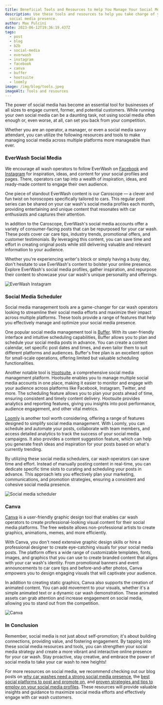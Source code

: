 ```yaml
---
title: Beneficial Tools and Resources to Help You Manage Your Social Media
description: Use these tools and resources to help you take charge of your
  social media presence.
author: Max Pulcini
date: 2023-06-12T19:36:19.437Z
tags:
  - post
  - blog
  - b2b
  - social-media
  - everwash
  - instagram
  - facebook
  - canva
  - buffer
  - hootsuite
  - loomly
image: /img/blog/tools.jpeg
imageAlt: Tools and resources
---
```

The power of social media has become an essential tool for businesses of all sizes to engage current, former, and potential customers. While running your own social media can be a daunting task, not using social media often enough or, even worse, at all, can set you back from your competition.

Whether you are an operator, a manager, or even a social media savvy attendant, you can utilize the following resources and tools to make managing social media across multiple platforms more manageable than ever.

### EverWash Social Media

We encourage all wash operators to follow EverWash on [Facebook](https://www.facebook.com/EverWash) and [Instagram](https://www.instagram.com/everwashcc/?hl=en) for inspiration, ideas, and content for your social profiles and pages. There, operators can tap into a wealth of inspiration, ideas, and ready-made content to engage their own audience.

One piece of standout EverWash content is our Caroscope — a clever and fun twist on horoscopes specifically tailored to cars. This regular post series can be shared on your car wash's social media profiles each month, providing entertaining and unique content that resonates with car enthusiasts and captures their attention. 

In addition to the Caroscope, EverWash's social media accounts offer a variety of consumer-facing posts that can be repurposed for your car wash. These posts cover car care tips, industry trends, promotional offers, and customer testimonials. By leveraging this content, you can save time and effort in creating original posts while still delivering valuable and relevant information to your audience.

Whether you're experiencing writer's block or simply having a busy day, don't hesitate to use EverWash's content to bolster your online presence. Explore EverWash's social media profiles, gather inspiration, and repurpose their content to showcase your car wash's unique personality and offerings.

![EverWash Instagram](/img/blog/everwash-instagram.png "EverWash Instagram")

### Social Media Scheduler

Social media management tools are a game-changer for car wash operators looking to streamline their social media efforts and maximize their impact across multiple platforms. These tools provide a range of features that help you effectively manage and optimize your social media presence.

One popular social media management tool is [Buffer](https://buffer.com/). With its user-friendly interface and intuitive scheduling capabilities, Buffer allows you to plan and schedule your social media posts in advance. You can create a content calendar, set specific post dates and times, and even tailor them to suit different platforms and audiences. Buffer's free plan is an excellent option for small-scale operations, offering limited but valuable scheduling functionalities.

Another notable tool is [Hootsuite](https://www.hootsuite.com/), a comprehensive social media management platform. Hootsuite enables you to manage multiple social media accounts in one place, making it easier to monitor and engage with your audience across platforms like Facebook, Instagram, Twitter, and more. The scheduling feature allows you to plan your posts ahead of time, ensuring consistent and timely content delivery. Hootsuite provides analytics and reporting features, giving you insights into post performance, audience engagement, and other vital metrics.

[Loomly](https://www.loomly.com/) is another tool worth considering, offering a range of features designed to simplify social media management. With Loomly, you can schedule and automate your posts, collaborate with team members, and access detailed analytics to track the success of your social media campaigns. It also provides a content suggestion feature, which can help you generate fresh ideas and inspiration for your posts based on what's currently trending.

By utilizing these social media schedulers, car wash operators can save time and effort. Instead of manually posting content in real-time, you can dedicate specific time slots to curating and scheduling your posts in advance. This approach lets you effectively plan your marketing, communications, and promotion strategies, ensuring a consistent and cohesive social media presence.

![Social media scheduler](/img/blog/scheduler.jpeg "Social media scheduler")

### Canva

[Canva](https://www.canva.com/) is a user-friendly graphic design tool that enables car wash operators to create professional-looking visual content for their social media platforms. The free website allows non-professional artists to create graphics, animations, memes, and more efficiently. 

With Canva, you don't need extensive graphic design skills or hire a professional designer to create eye-catching visuals for your social media posts. The platform offers a wide range of customizable templates, fonts, images, and graphics that you can use to create branded content that aligns with your car wash's identity. From promotional banners and event announcements to car care tips and before-and-after photos, Canva empowers you to design engaging visuals that will captivate your audience.

In addition to creating static graphics, Canva also supports the creation of animated content. You can add movement to your visuals, whether it's a simple animated text or a dynamic car wash demonstration. These animated assets can grab attention and increase engagement on social media, allowing you to stand out from the competition.

![Canva](/img/blog/canva-logo.png "Canva")

### In Conclusion

Remember, social media is not just about self-promotion; it's about building connections, providing value, and fostering engagement. By tapping into these social media resources and tools, you can strengthen your social media strategy and create a more vibrant and interactive online presence for your car wash. Stay proactive, stay creative, and embrace the power of social media to take your car wash to new heights!

For more resources on social media, we recommend checking out our blog posts on [why car washes need a strong social media presence](https://www.everwash.com/blog/2023-03-29-5-reasons-why-your-car-wash-needs-a-strong-social-media-presence/), the [best social platforms to post and promote on](https://www.everwash.com/blog/2023-06-29-best-social-media-platforms-for-engaging-with-car-wash-customers/), and [proven strategies and tips to employ on your social media profiles](https://www.everwash.com/blog/2023-06-29-proven-social-media-strategies-and-best-practices-for-car-wash-operators/). These resources will provide valuable insights and guidance to maximize social media efforts and effectively engage with car wash customers.